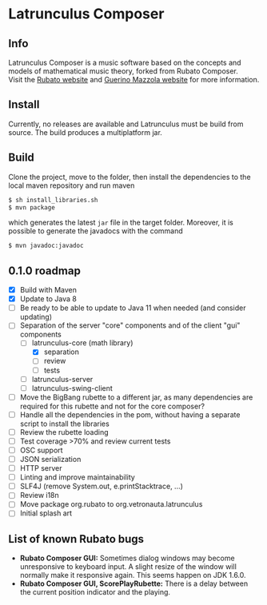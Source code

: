 # Latrunculus Composer

## Info

Latrunculus Composer is a music software based on the concepts and models of mathematical music theory, forked from Rubato Composer.  
Visit the [Rubato website](http://rubato.org) and [Guerino Mazzola website](http://www.encyclospace.org) for more information.

## Install

Currently, no releases are available and Latrunculus must be build from source. The build produces a multiplatform jar.

## Build

Clone the project, move to the folder, then install the dependencies to the local maven repository and run maven
```bash
$ sh install_libraries.sh
$ mvn package
```
which generates the latest `jar` file in the target folder. Moreover, it is possible to generate the javadocs with the command

```bash
$ mvn javadoc:javadoc
```

## 0.1.0 roadmap
* [x] Build with Maven
* [x] Update to Java 8
* [ ] Be ready to be able to update to Java 11 when needed (and consider updating)
* [ ] Separation of the server "core" components and of the client "gui" components
  * [ ] latrunculus-core (math library)
    * [x] separation
    * [ ] review
    * [ ] tests
  * [ ] latrunculus-server
  * [ ] latrunculus-swing-client
* [ ] Move the BigBang rubette to a different jar, as many dependencies are required for this rubette and not for the core composer?
* [ ] Handle all the dependencies in the pom, without having a separate script to install the libraries
* [ ] Review the rubette loading
* [ ] Test coverage >70% and review current tests
* [ ] OSC support
* [ ] JSON serialization
* [ ] HTTP server
* [ ] Linting and improve maintainability
* [ ] SLF4J (remove System.out, e.printStacktrace, ...)
* [ ] Review i18n
* [ ] Move package org.rubato to org.vetronauta.latrunculus
* [ ] Initial splash art

## List of known Rubato bugs

* **Rubato Composer GUI:** Sometimes dialog windows may become unresponsive to keyboard input. A slight resize of the window will normally make it responsive again. This seems happen on JDK 1.6.0.
* **Rubato Composer GUI, ScorePlayRubette:** There is a delay between the current position indicator and the playing.
